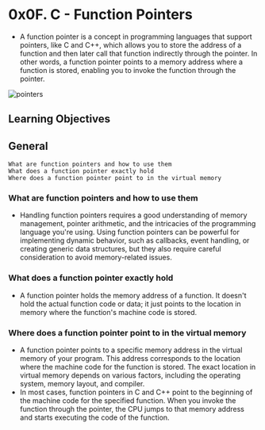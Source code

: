 # 0x0F. C - Function Pointers
- A function pointer is a concept in programming languages that support pointers, like C and C++, which allows you to store the address of a function and then later call that function indirectly through the pointer. In other words, a function pointer points to a memory address where a function is stored, enabling you to invoke the function through the pointer.

![pointers](https://github.com/obithelight/alx-low_level_programming/assets/91734251/d08c0b3b-b350-438d-b2c2-45af8d8ce905)

## Learning Objectives

## General
	What are function pointers and how to use them
	What does a function pointer exactly hold
	Where does a function pointer point to in the virtual memory

### What are function pointers and how to use them
- Handling function pointers requires a good understanding of memory management, pointer arithmetic, and the intricacies of the programming language you're using. Using function pointers can be powerful for implementing dynamic behavior, such as callbacks, event handling, or creating generic data structures, but they also require careful consideration to avoid memory-related issues.

### What does a function pointer exactly hold
- A function pointer holds the memory address of a function. It doesn't hold the actual function code or data; it just points to the location in memory where the function's machine code is stored.

### Where does a function pointer point to in the virtual memory
- A function pointer points to a specific memory address in the virtual memory of your program. This address corresponds to the location where the machine code for the function is stored. The exact location in virtual memory depends on various factors, including the operating system, memory layout, and compiler.
- In most cases, function pointers in C and C++ point to the beginning of the machine code for the specified function. When you invoke the function through the pointer, the CPU jumps to that memory address and starts executing the code of the function.
